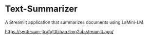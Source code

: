 # Text-Summarizer
A Streamlit application that summarizes documents using LaMini-LM.

https://senti-sum-jtrofqltttiihaqzlmp2ub.streamlit.app/

